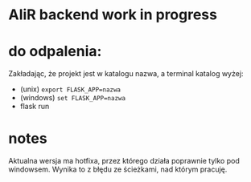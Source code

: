 # AIiR backend work in progress

# do odpalenia:
Zakładając, że projekt jest w katalogu nazwa, a terminal katalog wyżej:
- (unix) `export FLASK_APP=nazwa`
- (windows) `set FLASK_APP=nazwa`
- flask run

# notes
Aktualna wersja ma hotfixa, przez którego działa poprawnie tylko pod windowsem. Wynika to z błędu ze ścieżkami, nad którym pracuję. 
